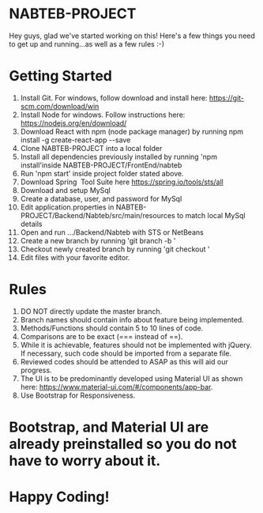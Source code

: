 # NABTEB-PROJECT
Hey guys, glad we've started working on this! Here's a few things you need to get up and running...as well as a few rules :-)

# Getting Started
1. Install Git. For windows, follow download and install here: https://git-scm.com/download/win
2. Install Node for windows. Follow instructions here: https://nodejs.org/en/download/
3. Download React with npm (node package manager) by running  npm install -g create-react-app --save
4. Clone NABTEB-PROJECT into a local folder
5. Install all dependencies previously installed by running 'npm install'inside NABTEB-PROJECT/FrontEnd/nabteb
6. Run 'npm start' inside project folder stated above.
7. Download Spring  Tool Suite here https://spring.io/tools/sts/all
8. Download and setup MySql
9. Create a database, user, and password for MySql
10. Edit application.properties in NABTEB-PROJECT/Backend/Nabteb/src/main/resources to match local MySql details
12. Open and run .../Backend/Nabteb with STS or NetBeans
13. Create a new branch by running 'git branch -b <branchName>'
14. Checkout newly created branch by running 'git checkout <branchName>'
15. Edit files with your favorite editor.
# Rules
1. DO NOT directly update the master branch. 
2. Branch names should contain info about feature being implemented.
3. Methods/Functions should contain 5 to 10 lines of code.
5. Comparisons are to be exact (=== instead of ==).
6. While it is achievable, features should not be implemented with jQuery. If necessary, such code should be imported from a separate file.
7. Reviewed codes should be attended to ASAP as this will aid our progress.
8. The UI is to be predominantly developed using Material UI as shown here: https://www.material-ui.com/#/components/app-bar.
9. Use Bootstrap for Responsiveness.

# Bootstrap, and Material UI are already preinstalled so you do not have to worry about it. 

# Happy Coding! 
